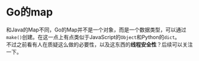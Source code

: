 # Go的map
和Java的Map<T>不同，Go的Map并不是一个对象，而是一个数据类型，可以通过`make()`创建。在这一点上有点类似于JavaScript的`Object`和Python的`dict`。  
不过之前看有人在质疑这么做的必要性，以及这东西的**线程安全性**？后续可以关注一下。